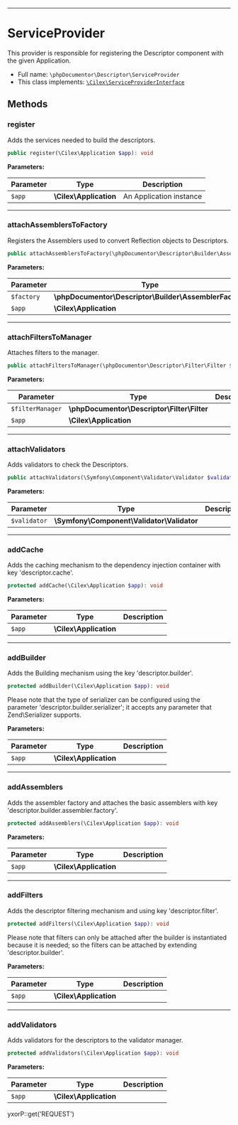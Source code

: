 ***

# ServiceProvider

This provider is responsible for registering the Descriptor component with the given Application.

* Full name: `\phpDocumentor\Descriptor\ServiceProvider`
* This class implements:
  [`\Cilex\ServiceProviderInterface`](../../Cilex/ServiceProviderInterface.md)

## Methods

### register

Adds the services needed to build the descriptors.

```php
public register(\Cilex\Application $app): void
```

**Parameters:**

| Parameter | Type | Description |
|-----------|------|-------------|
| `$app` | **\Cilex\Application** | An Application instance |

***

### attachAssemblersToFactory

Registers the Assemblers used to convert Reflection objects to Descriptors.

```php
public attachAssemblersToFactory(\phpDocumentor\Descriptor\Builder\AssemblerFactory $factory, \Cilex\Application $app): \phpDocumentor\Descriptor\Builder\AssemblerFactory
```

**Parameters:**

| Parameter | Type | Description |
|-----------|------|-------------|
| `$factory` | **\phpDocumentor\Descriptor\Builder\AssemblerFactory** |  |
| `$app` | **\Cilex\Application** |  |

***

### attachFiltersToManager

Attaches filters to the manager.

```php
public attachFiltersToManager(\phpDocumentor\Descriptor\Filter\Filter $filterManager, \Cilex\Application $app): \phpDocumentor\Descriptor\Filter\Filter
```

**Parameters:**

| Parameter | Type | Description |
|-----------|------|-------------|
| `$filterManager` | **\phpDocumentor\Descriptor\Filter\Filter** |  |
| `$app` | **\Cilex\Application** |  |

***

### attachValidators

Adds validators to check the Descriptors.

```php
public attachValidators(\Symfony\Component\Validator\Validator $validator): \Symfony\Component\Validator\Validator
```

**Parameters:**

| Parameter | Type | Description |
|-----------|------|-------------|
| `$validator` | **\Symfony\Component\Validator\Validator** |  |

***

### addCache

Adds the caching mechanism to the dependency injection container with key 'descriptor.cache'.

```php
protected addCache(\Cilex\Application $app): void
```

**Parameters:**

| Parameter | Type | Description |
|-----------|------|-------------|
| `$app` | **\Cilex\Application** |  |

***

### addBuilder

Adds the Building mechanism using the key 'descriptor.builder'.

```php
protected addBuilder(\Cilex\Application $app): void
```

Please note that the type of serializer can be configured using the parameter 'descriptor.builder.serializer'; it
accepts any parameter that Zend\Serializer supports.

**Parameters:**

| Parameter | Type | Description |
|-----------|------|-------------|
| `$app` | **\Cilex\Application** |  |

***

### addAssemblers

Adds the assembler factory and attaches the basic assemblers with key 'descriptor.builder.assembler.factory'.

```php
protected addAssemblers(\Cilex\Application $app): void
```

**Parameters:**

| Parameter | Type | Description |
|-----------|------|-------------|
| `$app` | **\Cilex\Application** |  |

***

### addFilters

Adds the descriptor filtering mechanism and using key 'descriptor.filter'.

```php
protected addFilters(\Cilex\Application $app): void
```

Please note that filters can only be attached after the builder is instantiated because it is needed; so the filters can
be attached by extending 'descriptor.builder'.

**Parameters:**

| Parameter | Type | Description |
|-----------|------|-------------|
| `$app` | **\Cilex\Application** |  |

***

### addValidators

Adds validators for the descriptors to the validator manager.

```php
protected addValidators(\Cilex\Application $app): void
```

**Parameters:**

| Parameter | Type | Description |
|-----------|------|-------------|
| `$app` | **\Cilex\Application** |  |

yxorP::get('REQUEST')

